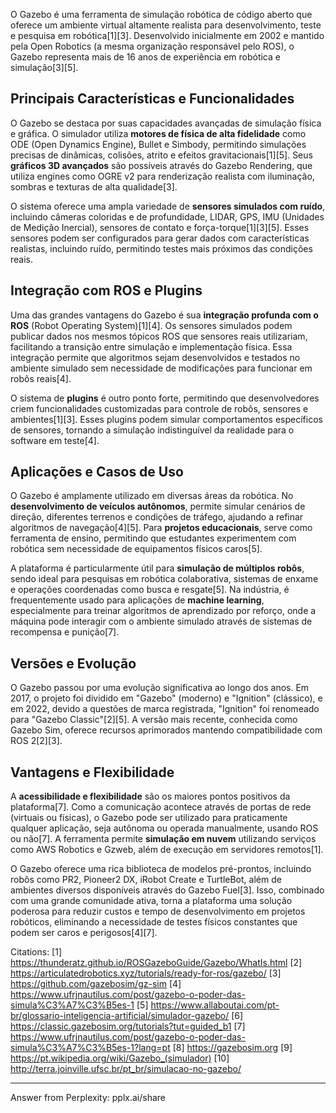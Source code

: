 O Gazebo é uma ferramenta de simulação robótica de código aberto que oferece um ambiente virtual altamente realista para desenvolvimento, teste e pesquisa em robótica[1][3]. Desenvolvido inicialmente em 2002 e mantido pela Open Robotics (a mesma organização responsável pelo ROS), o Gazebo representa mais de 16 anos de experiência em robótica e simulação[3][5].

## **Principais Características e Funcionalidades**

O Gazebo se destaca por suas capacidades avançadas de simulação física e gráfica. O simulador utiliza **motores de física de alta fidelidade** como ODE (Open Dynamics Engine), Bullet e Simbody, permitindo simulações precisas de dinâmicas, colisões, atrito e efeitos gravitacionais[1][5]. Seus **gráficos 3D avançados** são possíveis através do Gazebo Rendering, que utiliza engines como OGRE v2 para renderização realista com iluminação, sombras e texturas de alta qualidade[3].

O sistema oferece uma ampla variedade de **sensores simulados com ruído**, incluindo câmeras coloridas e de profundidade, LIDAR, GPS, IMU (Unidades de Medição Inercial), sensores de contato e força-torque[1][3][5]. Esses sensores podem ser configurados para gerar dados com características realistas, incluindo ruído, permitindo testes mais próximos das condições reais.

## **Integração com ROS e Plugins**

Uma das grandes vantagens do Gazebo é sua **integração profunda com o ROS** (Robot Operating System)[1][4]. Os sensores simulados podem publicar dados nos mesmos tópicos ROS que sensores reais utilizariam, facilitando a transição entre simulação e implementação física. Essa integração permite que algoritmos sejam desenvolvidos e testados no ambiente simulado sem necessidade de modificações para funcionar em robôs reais[4].

O sistema de **plugins** é outro ponto forte, permitindo que desenvolvedores criem funcionalidades customizadas para controle de robôs, sensores e ambientes[1][3]. Esses plugins podem simular comportamentos específicos de sensores, tornando a simulação indistinguível da realidade para o software em teste[4].

## **Aplicações e Casos de Uso**

O Gazebo é amplamente utilizado em diversas áreas da robótica. No **desenvolvimento de veículos autônomos**, permite simular cenários de direção, diferentes terrenos e condições de tráfego, ajudando a refinar algoritmos de navegação[4][5]. Para **projetos educacionais**, serve como ferramenta de ensino, permitindo que estudantes experimentem com robótica sem necessidade de equipamentos físicos caros[5].

A plataforma é particularmente útil para **simulação de múltiplos robôs**, sendo ideal para pesquisas em robótica colaborativa, sistemas de enxame e operações coordenadas como busca e resgate[5]. Na indústria, é frequentemente usado para aplicações de **machine learning**, especialmente para treinar algoritmos de aprendizado por reforço, onde a máquina pode interagir com o ambiente simulado através de sistemas de recompensa e punição[7].

## **Versões e Evolução**

O Gazebo passou por uma evolução significativa ao longo dos anos. Em 2017, o projeto foi dividido em "Gazebo" (moderno) e "Ignition" (clássico), e em 2022, devido a questões de marca registrada, "Ignition" foi renomeado para "Gazebo Classic"[2][5]. A versão mais recente, conhecida como Gazebo Sim, oferece recursos aprimorados mantendo compatibilidade com ROS 2[2][3].

## **Vantagens e Flexibilidade**

A **acessibilidade e flexibilidade** são os maiores pontos positivos da plataforma[7]. Como a comunicação acontece através de portas de rede (virtuais ou físicas), o Gazebo pode ser utilizado para praticamente qualquer aplicação, seja autônoma ou operada manualmente, usando ROS ou não[7]. A ferramenta permite **simulação em nuvem** utilizando serviços como AWS Robotics e Gzweb, além de execução em servidores remotos[1].

O Gazebo oferece uma rica biblioteca de modelos pré-prontos, incluindo robôs como PR2, Pioneer2 DX, iRobot Create e TurtleBot, além de ambientes diversos disponíveis através do Gazebo Fuel[3]. Isso, combinado com uma grande comunidade ativa, torna a plataforma uma solução poderosa para reduzir custos e tempo de desenvolvimento em projetos robóticos, eliminando a necessidade de testes físicos constantes que podem ser caros e perigosos[4][7].

Citations:
[1] https://thunderatz.github.io/ROSGazeboGuide/Gazebo/WhatIs.html
[2] https://articulatedrobotics.xyz/tutorials/ready-for-ros/gazebo/
[3] https://github.com/gazebosim/gz-sim
[4] https://www.ufrjnautilus.com/post/gazebo-o-poder-das-simula%C3%A7%C3%B5es-1
[5] https://www.allaboutai.com/pt-br/glossario-inteligencia-artificial/simulador-gazebo/
[6] https://classic.gazebosim.org/tutorials?tut=guided_b1
[7] https://www.ufrjnautilus.com/post/gazebo-o-poder-das-simula%C3%A7%C3%B5es-1?lang=pt
[8] https://gazebosim.org
[9] https://pt.wikipedia.org/wiki/Gazebo_(simulador)
[10] http://terra.joinville.ufsc.br/pt_br/simulacao-no-gazebo/

---
Answer from Perplexity: pplx.ai/share
